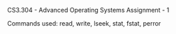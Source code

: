 CS3.304 - Advanced Operating Systems
Assignment - 1

Commands used: read, write, lseek, stat, fstat, perror